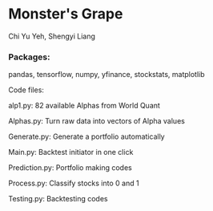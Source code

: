 # Monster's Grape

Chi Yu Yeh, Shengyi Liang

### Packages: 
pandas, tensorflow, numpy, yfinance, stockstats, matplotlib

Code files:

alp1.py: 82 available Alphas from World Quant

Alphas.py: Turn raw data into vectors of Alpha values

Generate.py: Generate a portfolio automatically

Main.py: Backtest initiator in one click

Prediction.py: Portfolio making codes

Process.py: Classify stocks into 0 and 1

Testing.py: Backtesting codes

